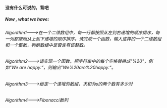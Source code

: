 #### 没有什么可说的，背吧
##### Now , what we have:
###### Algorithm1--->在一个二维数组中，每一行都按照从左到右递增的顺序排序，每一列都按照从上到下递增的顺序排序。请完成一个函数，输入这样的一个二维数组和一个整数，判断数组中是否含有该整数。
###### Algorithm2--->请实现一个函数，把字符串中的每个空格替换成"%20"，例如“We are happy.“，则输出”We%20are%20happy.“。
###### Algorithm3--->给定一个递增的数组，求和为s的两个数有多少对
###### Algorithm4--->Fibonacci数列
